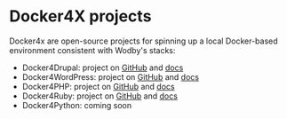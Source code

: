 # Docker4X projects

Docker4x are open-source projects for spinning up a local Docker-based environment consistent with Wodby's stacks:  

* Docker4Drupal: project on [GitHub](https://github.com/wodby/docker4drupal) and [docs](stacks/drupal/local.md)
* Docker4WordPress: project on [GitHub](https://github.com/wodby/docker4wordpress) and [docs](stacks/wordpress/local.md)
* Docker4PHP: project on [GitHub](https://github.com/wodby/docker4php) and [docs](stacks/php/local.md)
* Docker4Ruby: project on [GitHub](https://github.com/wodby/docker4ruby) and [docs](stacks/ruby/local.md)
* Docker4Python: coming soon
